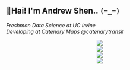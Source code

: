 ## 👋Hai! I'm Andrew Shen.. `(=_=)` 
*Freshman Data Science at UC Irvine*  
*Developing at Catenary Maps @catenarytransit*  

<p align="center">
  <a href="https://stackoverflow.com/users/9985581">
    <img src="https://stackoverflow-badge.onrender.com/api/StackOverflowBadge/9985581" />
  </a>  
  
  </br>
  
  <a href="https://skillicons.dev">
    <img src="https://skillicons.dev/icons?i=py,rust,cpp,sklearn,pytorch,tensorflow,firebase,flutter,qt&theme=dark" />
  </a>
  
  </br>
  
  <img src="https://a11ybadges.com/badge?logo=vulkan" />
  
  </br>
  
  <a href="https://github.com/AndrewHC36">
    <img src="https://github-readme-stats.vercel.app/api?username=andrewhc36&show_icons=true&rank_icon=github&theme=tokyonight" />
  </a>
  
  </br>
</p>

